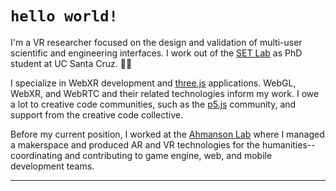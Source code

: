# `hello world!`
I'm a VR researcher focused on the design and validation of multi-user scientific and engineering interfaces. I work out of the [SET Lab](https://setlab.soe.ucsc.edu/) as PhD student at UC Santa Cruz. 🌊🌲 

I specialize in WebXR development and [three.js](https://threejs.org/) applications. WebGL, WebXR, and WebRTC and their related technologies inform my work. I owe a lot to creative code communities, such as the [p5.js](https://p5js.org/) community, and support from the creative code collective.

Before my current position, I worked at the [Ahmanson Lab](https://polymathic.usc.edu/ahmanson-lab) where I managed a makerspace and produced AR and VR technologies for the humanities-- coordinating and contributing to game engine, web, and mobile development teams.
***
